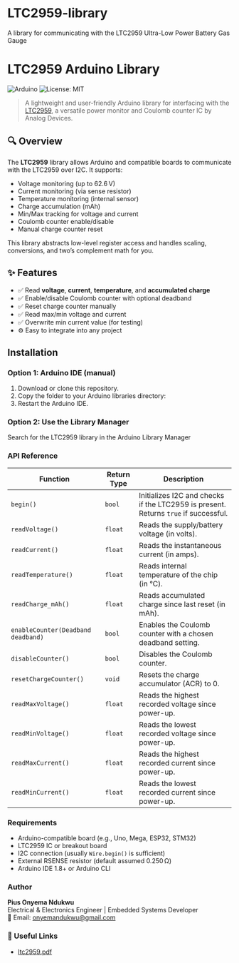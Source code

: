 # LTC2959-library
A library for communicating with the LTC2959 Ultra-Low Power Battery Gas Gauge

# LTC2959 Arduino Library

![Arduino](https://img.shields.io/badge/platform-arduino-blue.svg)
![License: MIT](https://img.shields.io/badge/license-MIT-green.svg)

> A lightweight and user-friendly Arduino library for interfacing with the [LTC2959](https://www.analog.com/en/products/ltc2959.html), a versatile power monitor and Coulomb counter IC by Analog Devices.


## 🔍 Overview

The **LTC2959** library allows Arduino and compatible boards to communicate with the LTC2959 over I2C. It supports:

- Voltage monitoring (up to 62.6 V)
- Current monitoring (via sense resistor)
- Temperature monitoring (internal sensor)
- Charge accumulation (mAh)
- Min/Max tracking for voltage and current
- Coulomb counter enable/disable
- Manual charge counter reset

This library abstracts low-level register access and handles scaling, conversions, and two’s complement math for you.


## ✨ Features

- ✅ Read **voltage**, **current**, **temperature**, and **accumulated charge**
- ✅ Enable/disable Coulomb counter with optional deadband
- ✅ Reset charge counter manually
- ✅ Read max/min voltage and current
- ✅ Overwrite min current value (for testing)
- ⚙️ Easy to integrate into any project


##  Installation

### Option 1: Arduino IDE (manual)

1. Download or clone this repository.
2. Copy the folder to your Arduino libraries directory:
3. Restart the Arduino IDE.

### Option 2: Use the Library Manager
Search for the LTC2959 library in the Arduino Library Manager
###  API Reference

| Function                                   | Return Type | Description |
|--------------------------------------------|-------------|-------------|
| `begin()`                                  | `bool`      | Initializes I2C and checks if the LTC2959 is present. Returns `true` if successful. |
| `readVoltage()`                            | `float`     | Reads the supply/battery voltage (in volts). |
| `readCurrent()`                            | `float`     | Reads the instantaneous current (in amps). |
| `readTemperature()`                        | `float`     | Reads internal temperature of the chip (in °C). |
| `readCharge_mAh()`                         | `float`     | Reads accumulated charge since last reset (in mAh). |
| `enableCounter(Deadband deadband)`         | `bool`      | Enables the Coulomb counter with a chosen deadband setting. |
| `disableCounter()`                         | `bool`      | Disables the Coulomb counter. |
| `resetChargeCounter()`                     | `void`      | Resets the charge accumulator (ACR) to 0. |
| `readMaxVoltage()`                         | `float`     | Reads the highest recorded voltage since power-up. |
| `readMinVoltage()`                         | `float`     | Reads the lowest recorded voltage since power-up. |
| `readMaxCurrent()`                         | `float`     | Reads the highest recorded current since power-up. |
| `readMinCurrent()`                         | `float`     | Reads the lowest recorded current since power-up. |


###  Requirements

- Arduino-compatible board (e.g., Uno, Mega, ESP32, STM32)
- LTC2959 IC or breakout board
- I2C connection (usually `Wire.begin()` is sufficient)
- External RSENSE resistor (default assumed 0.250 Ω)
- Arduino IDE 1.8+ or Arduino CLI

###  Author

**Pius Onyema Ndukwu**  
Electrical & Electronics Engineer | Embedded Systems Developer  
📧 Email: [onyemandukwu@gmail.com](mailto:onyemandukwu@gmail.com)


### 🔗 Useful Links

- [ltc2959.pdf](https://github.com/user-attachments/files/21163301/ltc2959.pdf)

